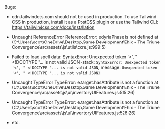 Bugs:

- cdn.tailwindcss.com should not be used in production. To use Tailwind CSS in production, install it as a PostCSS plugin or use the Tailwind CLI: https://tailwindcss.com/docs/installation
- Uncaught ReferenceError ReferenceError: edyriaPhase is not defined
    at <anonymous> (C:\Users\scott\OneDrive\Desktop\Game Development\Ehix - The Triune Convergence\src\assets\js\utils\core.js:999:5)
- Failed to load spell data: SyntaxError: Unexpected token '<', "
		<!DOCTYPE "... is not valid JSON {stack: `SyntaxError: Unexpected token '<', "
		<!DOCTYPE "... is not valid JSON`, message: `Unexpected token '<', "
		<!DOCTYPE "... is not valid JSON`}

- Uncaught TypeError TypeError: e.target.hasAttribute is not a function
    at <anonymous> (C:\Users\scott\OneDrive\Desktop\Game Development\Ehix - The Triune Convergence\src\assets\js\ui\inventoryUIFeatures.js:515:26)
- Uncaught TypeError TypeError: e.target.hasAttribute is not a function
    at <anonymous> (C:\Users\scott\OneDrive\Desktop\Game Development\Ehix - The Triune Convergence\src\assets\js\ui\inventoryUIFeatures.js:526:26)
- etc.